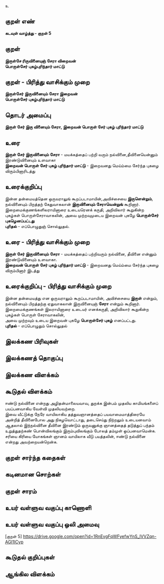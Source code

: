 உ

## குறள் எண்
**கடவுள் வாழ்த்து - குறள் 5**

## குறள் 
**இருள்சே ரிருவினையுஞ் சேரா விறைவன்  
பொருள்சேர் புகழ்புரிந்தார் மாட்டு**


## குறள் - பிரித்து வாசிக்கும் முறை
**இருள்சேர் இருவினையும் சேரா இறைவன்  
பொருள்சேர் புகழ்புரிந்தார் மாட்டு**


## தொடர் அமைப்பு
**இருள் சேர் இரு வினையும் சேரா, இறைவன் பொருள் சேர் புகழ் புரிந்தார் மாட்டு**

## உரை
**இருள் சேர் இருவினையும் சேரா** - மயக்கத்தைப் பற்றி வரும் நல்வினை,தீவினையென்னும் இரண்டுவினையும் உளவாகா  
**இறைவன் பொருள் சேர் புகழ் புரிந்தார் மாட்டு** - இறைவனது மெய்ம்மை சேர்ந்த புகழை விரும்பினாரிடத்து


## உரைக்குறிப்பு
இன்ன தன்மையத்தென ஒருவராலுங் கூறப்படாமாயின்,அவிச்சையை **இருளென்றும்**,  
நல்வினையும் பிறத்தற் கேதுவாகலான் **இருவினையும் சேராவென்றுங்** கூறினார்.  
இறைமைக்குணங்களிலராயினாரை உடையரெனக் கருதி, அறிவிலார் கூறுகின்ற புகழ்கள் பொருள்சேராவாகலின், அவை முற்றவுமுடைய இறைவன் புகழே **பொருள்சேர் புகழெனப்பட்டது**  
**புரிதல்** - எப்பொழுதுஞ் சொல்லுதல்.	


## உரை - பிரித்து வாசிக்கும் முறை
**இருள் சேர் இருவினையும் சேரா** - மயக்கத்தைப் பற்றிவரும் நல்வினை, தீவினை என்னும் இரண்டுவினையும் உளவாகா.  
**இறைவன் பொருள் சேர் புகழ் புரிந்தார் மாட்டு** - இறைவனது மெய்ம்மை சேர்ந்த புகழை விரும்பினார் இடத்து


## உரைக்குறிப்பு - பிரித்து வாசிக்கும் முறை
இன்ன தன்மையத்து என ஒருவராலும் கூறப்படாமாயின், அவிச்சையை **இருள்** என்றும்,  
நல்வினையும் பிறத்தற்கு ஏதுவாகலான் இருவினையுஞ் **சேரா** என்றும் கூறினார்.  
இறைமைக்குணங்கள் இலராயினாரை உடையர் எனக்கருதி, அறிவிலார் கூறுகின்ற புகழ்கள் பொருள் சேராவாகலின்,  
அவை முற்றவும் உடைய இறைவன் புகழே **பொருள்சேர் புகழ்** எனப்பட்டது.  
**புரிதல்** - எப்பொழுதும் சொல்லுதல்


## இலக்கண பிரிவுகள் 


## இலக்கணத் தொகுப்பு 


## இலக்கண விளக்கம்


## கூடுதல் விளக்கம்
ஈண்டு நல்வினை என்றது அழிதன்மாலையவாவ, துறக்க இன்பம் முதலிய காமியங்களைப் பயப்பனவாகிய வேள்வி முதலியவற்றை.  
இவை வீட்டுக்கு நேரே வாயிலாகிய தத்துவஞானத்தைப் பயவாமைமாத்திரையே அன்றித் தீவினைபோல அது நிகழவொட்டாது, தடைசெய்து நிற்றலும் உடையனவாம் ஆதலால் இந்நல்வினை தீவினை இரண்டும் ஒருவனுக்கு ஞானத்தைத் தடுத்துப் பந்தம் உறுத்துதற்கண் பொன்விலங்கும் இரும்புவிலங்கும் போலத் தம்முள் ஒப்பனவாமென்க.  
சரியை கிரியை யோகங்கள் ஞானம் வாயிலாக வீடு பயத்தலின், ஈண்டு நல்வினை என்றது அவற்றையன்றென்க.


## குறள் சார்ந்த கதைகள் 


## கடினமான சொற்கள்


## குறள் சாரம் 


## உயர் வள்ளுவ வகுப்பு காணொளி


## உயர் வள்ளுவ வகுப்பு ஒலி அமைவு 
[குறள் 5] https://drive.google.com/open?id=1RnEvgFqWFyefwYnS_lVVZqn-AGI1ICyp

## கூடுதல் குறிப்புகள்


## ஆங்கில விளக்கம்

